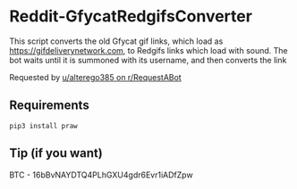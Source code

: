 # Reddit-GfycatRedgifsConverter
This script converts the old Gfycat gif links, which load as https://gifdeliverynetwork.com, to Redgifs links which load with sound. The bot waits until it is summoned with its username, and then converts the link

Requested by [u/alterego385 on r/RequestABot](https://www.reddit.com/r/RequestABot/comments/ic7i1o/looking_for_a_url_conversion_bot/)

## Requirements
```
pip3 install praw
```

## Tip (if you want)
BTC - 16bBvNAYDTQ4PLhGXU4gdr6Evr1iADfZpw
